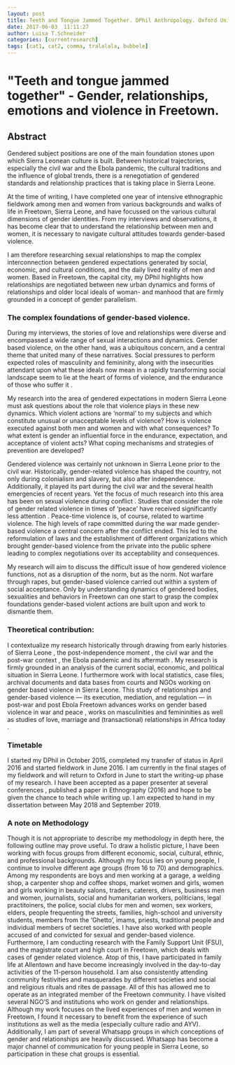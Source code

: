 ```yaml
---
layout: post
title: Teeth and Tongue Jammed Together. DPhil Anthropology. Oxford University
date: 2017-06-03  11:11:27
author: Luisa T.Schneider
categories: [currentresearch]
tags: [cat1, cat2, comma, tralalala, bubbele]
---
```

# "Teeth and tongue jammed together" - Gender, relationships, emotions and violence in Freetown.

## Abstract

Gendered subject positions are one of the main foundation stones upon which Sierra Leonean culture is built. Between historical trajectories, especially the civil war and the Ebola pandemic, the cultural traditions and the influence of global trends, there is a renegotiation of gendered standards and relationship practices that is taking place in Sierra Leone.

At the time of writing, I have completed one year of intensive ethnographic fieldwork among men and women from various backgrounds and walks of life in Freetown, Sierra Leone, and have focussed on the various cultural dimensions of gender identities. From my interviews and observations, it has become clear that to understand the relationship between men and women, it is necessary to navigate cultural attitudes towards gender-based violence. 


I am therefore researching sexual relationships to map the complex interconnection between gendered expectations generated by social, economic, and cultural conditions, and the daily lived reality of men and women. Based in Freetown, the capital city, my DPhil highlights how relationships are negotiated between new urban dynamics and forms of relationships and older local ideals of woman- and manhood that are firmly grounded in a concept of gender parallelism.  


### The complex foundations of gender-based violence.


During my interviews, the stories of love and relationships were diverse and encompassed a wide range of sexual interactions and dynamics. Gender based violence, on the other hand, was a ubiquitous concern, and a central theme that united many of these narratives. Social pressures to perform expected roles of masculinity and femininity, along with the insecurities attendant upon what these ideals now mean in a rapidly transforming social landscape seem to lie at the heart of forms of violence, and the endurance of those who suffer it . 


My research into the area of gendered expectations in modern Sierra Leone must ask questions about the role that violence plays in these new dynamics. Which violent actions are ‘normal’ to my subjects and which constitute unusual or unacceptable levels of violence? How is violence executed against both men and women and with what consequences? To what extent is gender an influential force in the endurance, expectation, and acceptance of violent acts? What coping mechanisms and strategies of prevention are developed? 


Gendered violence was certainly not unknown in Sierra Leone prior to the civil war. Historically, gender-related violence has shaped the country, not only during colonialism and slavery, but also after independence. Additionally, it played its part during the civil war and the several health emergencies of recent years. Yet the focus of much research into this area has been on sexual violence during conflict . Studies that consider the role of gender related violence in times of ‘peace’ have received significantly less attention .
Peace-time violence is, of course, related to wartime violence. The high levels of rape committed during the war made gender-based violence a central concern after the conflict ended. This led to the reformulation of laws and the establishment of different organizations which brought gender-based violence from the private into the public sphere leading to complex negotiations over its acceptability and consequences. 


My research will aim to discuss the difficult issue of how gendered violence functions, not as a disruption of the norm, but as the norm. Not warfare through rapes, but gender-based violence carried out within a system of social acceptance. Only by understanding dynamics of gendered bodies, sexualities and behaviors in Freetown can one start to grasp the complex foundations gender-based violent actions are built upon and work to dismantle them.


### Theoretical contribution:

I contextualize my research historically through drawing from early histories of Sierra Leone , the post-independence moment , the civil war and the post-war context , the Ebola pandemic and its aftermath . My research is firmly grounded in an analysis of the current social, economic, and political situation in Sierra Leone. I furthermore work with local statistics, case files, archival documents and data bases from courts and NGOs working on gender based violence in Sierra Leone.
This study of relationships and gender-based violence — its execution, mediation, and regulation —  in post-war and post Ebola Freetown advances works on gender based violence in war and peace , works on masculinities and femininities  as well as studies of love, marriage and (transactional) relationships in Africa today .


### Timetable


I started my DPhil in October 2015, completed my transfer of status in April 2016 and started fieldwork in June 2016. I am currently in the final stages of my fieldwork and will return to Oxford in June to start the writing-up phase of my research. I have been accepted as a paper presenter at several conferences , published a paper in Ethnography (2016) and hope to be given the chance to teach while writing up. I am expected to hand in my dissertation between May 2018 and September 2019.

### A note on Methodology


Though it is not appropriate to describe my methodology in depth here, the following outline may prove useful.
To draw a holistic picture, I have been working with focus groups from different economic, social, cultural, ethnic, and professional backgrounds. Although my focus lies on young people, I continue to involve different age groups (from 16 to 70) and demographics. Among my respondents are boys and men working at a garage, a welding shop, a carpenter shop and coffee shops, market women and girls, women and girls working in beauty salons, traders, caterers, drivers, business men and women, journalists, social and humanitarian workers, politicians, legal practitoiners, the police, social clubs for men and women, sex workers, elders, people frequenting the streets, families, high-school and university students, members from the ‘Ghetto’, imams, priests, traditional people and individual members of secret societies. I have also worked with people accused of and convicted for sexual and gender-based violence.
Furthermore, I am conducting research with the Family Support Unit (FSU), and the magistrate court and high court in Freetown, which deals with cases of gender related violence. Atop of this, I have participated in family life at Allentown and have become increasingly involved in the day-to-day activities of the 11-person household. I am also consistently attending community festivities and masquerades by different societies and social and religious rituals and rites de passage. All of this has allowed me to operate as an integrated member of the Freetown community. 
I have visited several NGO’S and institutions who work on gender and relationships. Although my work focuses on the lived experiences of men and women in Freetown, I found it necessary to benefit from the experience of such institutions as well as the media (especially culture radio and AYV). Additionally, I am part of several Whatsapp groups in which conceptions of gender and relationships are heavily discussed. Whatsapp has become a major channel of communication for young people in Sierra Leone, so participation in these chat groups is essential.
